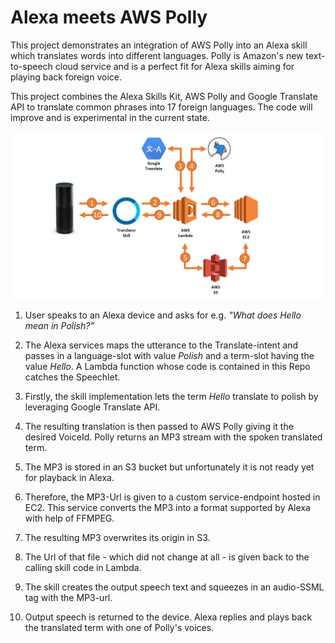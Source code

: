 # Alexa meets AWS Polly
This project demonstrates an integration of AWS Polly into an Alexa skill which translates words into different languages.
Polly is Amazon's new text-to-speech cloud service and is a perfect fit for Alexa skills aiming for playing back foreign voice.

This project combines the Alexa Skills Kit, AWS Polly and Google Translate API to translate common phrases into
17 foreign languages. The code will improve and is experimental in the current state.

![](docs/solution-architecture.png)

1. User speaks to an Alexa device and asks for e.g. _"What does Hello mean in Polish?"_

2. The Alexa services maps the utterance to the Translate-intent and passes in a language-slot with
value _Polish_ and a term-slot having the value _Hello_. A Lambda function whose code is contained in this
Repo catches the Speechlet.

3. Firstly, the skill implementation lets the term _Hello_ translate to polish by leveraging
Google Translate API.

4. The resulting translation is then passed to AWS Polly giving it the desired VoiceId. Polly returns
an MP3 stream with the spoken translated term.

5. The MP3 is stored in an S3 bucket but unfortunately it is not ready yet for playback in Alexa.

6. Therefore, the MP3-Url is given to a custom service-endpoint hosted in EC2. This service
converts the MP3 into a format supported by Alexa with help of FFMPEG.

7. The resulting MP3 overwrites its origin in S3.

8. The Url of that file - which did not change at all - is given back to the calling skill code in Lambda.

9. The skill creates the output speech text and squeezes in an audio-SSML tag with the MP3-url.

10. Output speech is returned to the device. Alexa replies and plays back the translated term with one of
Polly's voices.

